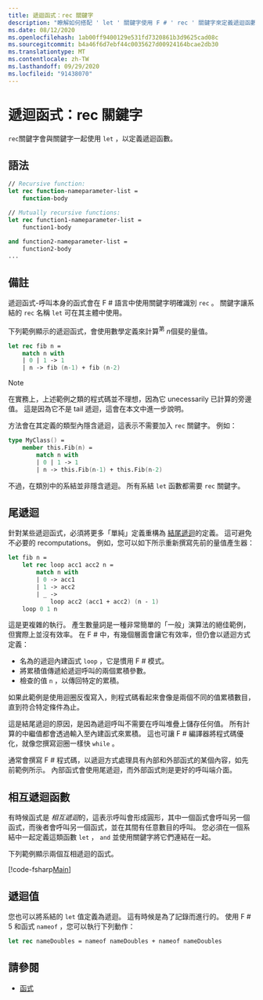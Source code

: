 ```yaml
---
title: 遞迴函式：rec 關鍵字
description: "瞭解如何搭配 ' let ' 關鍵字使用 F # ' rec ' 關鍵字來定義遞迴函數。"
ms.date: 08/12/2020
ms.openlocfilehash: 1ab00ff9400129e531fd7320861b3d9625cad08c
ms.sourcegitcommit: b4a46f6d7ebf44c0035627d00924164bcae2db30
ms.translationtype: MT
ms.contentlocale: zh-TW
ms.lasthandoff: 09/29/2020
ms.locfileid: "91438070"
---
```

# <a name="recursive-functions-the-rec-keyword"></a>遞迴函式：rec 關鍵字

`rec`關鍵字會與關鍵字一起使用 `let` ，以定義遞迴函數。

## <a name="syntax"></a>語法

```fsharp
// Recursive function:
let rec function-nameparameter-list =
    function-body

// Mutually recursive functions:
let rec function1-nameparameter-list =
    function1-body

and function2-nameparameter-list =
    function2-body
...
```

## <a name="remarks"></a>備註

遞迴函式-呼叫本身的函式會在 F # 語言中使用關鍵字明確識別 `rec` 。 關鍵字讓系結的 `rec` 名稱 `let` 可在其主體中使用。

下列範例顯示的遞迴函式，會使用數學定義來計算<sup>第</sup> *n*個斐的量值。

```fsharp
let rec fib n =
    match n with
    | 0 | 1 -> 1
    | n -> fib (n-1) + fib (n-2)
```

> [!NOTE]
> 在實務上，上述範例之類的程式碼並不理想，因為它 unecessarily 已計算的旁邊值。 這是因為它不是 tail 遞迴，這會在本文中進一步說明。

方法會在其定義的類型內隱含遞迴，這表示不需要加入 `rec` 關鍵字。 例如：

```fsharp
type MyClass() =
    member this.Fib(n) =
        match n with
        | 0 | 1 -> 1
        | n -> this.Fib(n-1) + this.Fib(n-2)
```

不過，在類別中的系結並非隱含遞迴。 所有系結 `let` 函數都需要 `rec` 關鍵字。

## <a name="tail-recursion"></a>尾遞迴

針對某些遞迴函式，必須將更多「單純」定義重構為 [結尾遞迴](https://cs.stackexchange.com/questions/6230/what-is-tail-recursion)的定義。 這可避免不必要的 recomputations。 例如，您可以如下所示重新撰寫先前的量值產生器：

```fsharp
let fib n =
    let rec loop acc1 acc2 n =
        match n with
        | 0 -> acc1
        | 1 -> acc2
        | _ ->
            loop acc2 (acc1 + acc2) (n - 1)
    loop 0 1 n
```

這是更複雜的執行。 產生數量詞是一種非常簡單的「一般」演算法的絕佳範例，但實際上並沒有效率。 在 F # 中，有幾個層面會讓它有效率，但仍會以遞迴方式定義：

* 名為的遞迴內建函式 `loop` ，它是慣用 F # 模式。
* 將累積值傳遞給遞迴呼叫的兩個累積參數。
* 檢查的值 `n` ，以傳回特定的累積。

如果此範例是使用迴圈反復寫入，則程式碼看起來會像是兩個不同的值累積數目，直到符合特定條件為止。

這是結尾遞迴的原因，是因為遞迴呼叫不需要在呼叫堆疊上儲存任何值。 所有計算的中繼值都會透過輸入至內建函式來累積。 這也可讓 F # 編譯器將程式碼優化，就像您撰寫迴圈一樣快 `while` 。

通常會撰寫 F # 程式碼，以遞迴方式處理具有內部和外部函式的某個內容，如先前範例所示。 內部函式會使用尾遞迴，而外部函式則是更好的呼叫端介面。

## <a name="mutually-recursive-functions"></a>相互遞迴函數

有時候函式是 *相互遞迴*的，這表示呼叫會形成圓形，其中一個函式會呼叫另一個函式，而後者會呼叫另一個函式，並在其間有任意數目的呼叫。 您必須在一個系結中一起定義這類函數 `let` ， `and` 並使用關鍵字將它們連結在一起。

下列範例顯示兩個互相遞迴的函式。

[!code-fsharp[Main](~/samples/snippets/fsharp/lang-ref-1/snippet4002.fs)]

## <a name="recursive-values"></a>遞迴值

您也可以將系結的 `let` 值定義為遞迴。 這有時候是為了記錄而進行的。 使用 F # 5 和函式 `nameof` ，您可以執行下列動作：

```fsharp
let rec nameDoubles = nameof nameDoubles + nameof nameDoubles
```

## <a name="see-also"></a>請參閱

- [函式](index.md)
